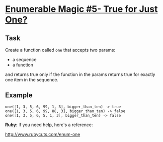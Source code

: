 # [Enumerable Magic #5- True for Just One?](https://www.codewars.com/kata/54599705cbae2aa60b0011a4)
## Task

Create a function called `one` that accepts two params: 
* a sequence 
* a function

and returns true only if the function in the params returns true for exactly one item in the sequence. 

## Example

```
one([1, 3, 5, 6, 99, 1, 3], bigger_than_ten) -> true
one([1, 3, 5, 6, 99, 88, 3], bigger_than_ten) -> false
one([1, 3, 5, 6, 5, 1, 3], bigger_than_ten) -> false
```

**Ruby**: If you need help, here's a reference:

http://www.rubycuts.com/enum-one